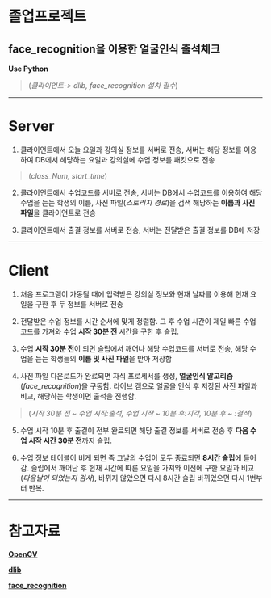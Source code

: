 졸업프로젝트
===========
face_recognition을 이용한 얼굴인식 출석체크
------------------------------------------
**Use Python**
>(*클라이언트-> dlib, face_recognition 설치 필수*)
* * *
# Server
1. 클라이언트에서 오늘 요일과 강의실 정보를 서버로 전송, 서버는 해당 정보를 이용하여 DB에서 해당하는 요일과 강의실에 수업 정보를 패킷으로 전송
>(*class_Num, start_time*)

2. 클라이언트에서 수업코드를 서버로 전송, 서버는 DB에서 수업코드를 이용하여 해당 수업을 듣는 학생의 이름, 사진 파일(*스토리지 경로*)을 검색 해당하는 **이름과 사진 파일**을 클라이언트로 전송

3. 클라이언트에서 출결 정보를 서버로 전송, 서버는 전달받은 출결 정보를 DB에 저장
* * *
# Client
1. 처음 프로그램이 가동될 때에 입력받은 강의실 정보와 현재 날짜를 이용해 현재 요일을 구한 후 두 정보를 서버로 전송

2. 전달받은 수업 정보를 시간 순서에 맞게 정렬함. 그 후 수업 시간이 제일 빠른 수업코드를 가져와 수업 **시작 30분 전** 시간을 구한 후 슬립.

3. 수업 **시작 30분 전**이 되면 슬립에서 깨어나 해당 수업코드를 서버로 전송, 해당 수업을 듣는 학생들의 **이름 및 사진 파일**을 받아 저장함

4. 사진 파일 다운로드가 완료되면 자식 프로세서를 생성, **얼굴인식 알고리즘**(*face_recognition*)을 구동함. 라이브 캠으로 얼굴을 인식 후 저장된 사진 파일과 비교, 해당하는 학생이면 출석을 진행함.
>(*시작 30분 전 ~ 수업 시작:출석, 수업 시작 ~ 10분 후:지각, 10분 후 ~ :결석*)

5. 수업 시작 10분 후 출결이 전부 완료되면 해당 출결 정보를 서버로 전송 후 **다음 수업 시작 시간 30분 전**까지 슬립.

6. 수업 정보 테이블이 비게 되면 즉 그날의 수업이 모두 종료되면 **8시간 슬립**에 들어감. 슬립에서 깨어난 후 현재 시간에 따른 요일을 가져와 이전에 구한 요일과 비교 (*다음날이 되었는지 검사*), 바뀌지 않았으면 다시 8시간 슬립 바뀌었으면 다시 1번부터 반복.

* * *
# 참고자료
**[OpenCV](https://opencv.org/)**

**[dlib](http://dlib.net/)**

**[face_recognition](https://github.com/ageitgey/face_recognition)**
